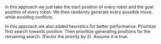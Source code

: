 In this approach we just take the start position of every robot and the goal position of every robot.
We then randomly generate every possible move, while avoiding conflicts.

In this approach we also added heuristics for better performance.
Prioritize first search towards position.
Then prioritize generating positions for the remaining search. (Factor the priority by 2).
Assume it is true.